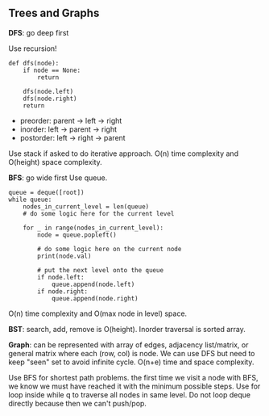## Trees and Graphs



**DFS**: go deep first

Use recursion!
```
def dfs(node):
    if node == None:
        return

    dfs(node.left)
    dfs(node.right)
    return
```
* preorder: parent -> left -> right
* inorder: left -> parent -> right
* postorder: left -> right -> parent

Use stack if asked to do iterative approach.
O(n) time complexity and O(height) space complexity.

**BFS**: go wide first
Use queue.
```
queue = deque([root])
while queue:
    nodes_in_current_level = len(queue)
    # do some logic here for the current level

    for _ in range(nodes_in_current_level):
        node = queue.popleft()
        
        # do some logic here on the current node
        print(node.val)

        # put the next level onto the queue
        if node.left:
            queue.append(node.left)
        if node.right:
            queue.append(node.right)
```
O(n) time complexity and O(max node in level) space.

**BST**:
search, add, remove is O(height).
Inorder traversal is sorted array.

**Graph**: can be represented with array of edges, adjacency list/matrix, or general matrix where each (row, col) is node. We can use DFS but need to keep "seen" set to avoid infinite cycle.
O(n+e) time and space complexity.

Use BFS for shortest path problems. the first time we visit a node with BFS, we know we must have reached it with the minimum possible steps. Use for loop inside while q to traverse all nodes in same level. Do not loop deque directly because then we can't push/pop.